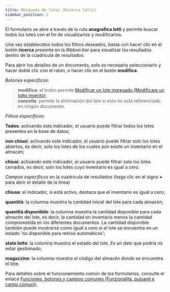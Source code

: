 ```yaml
---
title: Búsqueda de lotes (Ricerca lotti)
sidebar_position: 2
---
```


El formulario se abre a través de la ruta **anagrafica lotti** y permite buscar todos los lotes con el fin de visualizarlos y modificarlos.

Una vez establecidos todos los filtros deseados, basta con hacer clic en el botón **ricerca** presente en la *Ribbon bar* para visualizar los resultados dentro de la cuadrícula de resultados.

Para abrir los detalles de un documento, solo es necesario seleccionarlo y hacer doble clic con el ratón, o hacer clic en el botón **modifica**.

*Botones específicos*:

> **modifica**: el botón permite [Modificar un lote ingresado (Modificare un lotto inserito)](/docs/logistics/lots-serial-numbers/lots-register);    
> **cancella**: permite la eliminación del lote si este no está referenciado en ningún documento. 

*Filtros específicos*:

**Todos**: activando este indicador, el usuario puede filtrar todos los lotes presentes en la base de datos;

**non chiusi**: activando este indicador, el usuario puede filtrar solo los lotes abiertos, es decir, solo los lotes de los cuales aún existe un inventario en el almacén;

**chiusi**: activando este indicador, el usuario puede filtrar solo los lotes cerrados, es decir, solo los lotes cuyo inventario es igual a cero.  

*Campos específicos* en la cuadrícula de resultados (haga clic en el signo **+** para abrir el detalle de la línea)

**chiuso**: el indicador, si está activo, destaca que el inventario es igual a cero;

**quantità**: la columna muestra la cantidad inicial del lote para cada almacén;

**quantità disponibile**: la columna muestra la cantidad disponible para cada almacén del lote, es decir, la cantidad en inventario menos la cantidad comprometida en los diferentes documentos. La cantidad disponible también puede mostrarse como igual a cero si el lote se encuentra en un estado 'no disponible para retiros automáticos';

**stato lotto**: la columna muestra el estado del lote. Es un dato que podría no estar gestionado;

**magazzino**: la columna muestra el código del almacén donde se encuentra el lote.

Para detalles sobre el funcionamiento común de los formularios, consulte el enlace [Funciones, botones y campos comunes (Funzionalità, pulsanti e campi comuni)](/docs/guide/common).